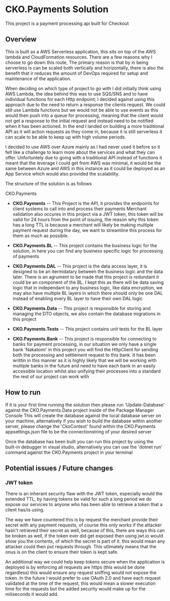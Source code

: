 # CKO.Payments Solution

This project is a payment processing api built for Checkout

## Overview

This is built as a AWS Serverless application, this sits on top of the AWS lambda and CloudFormation resources. 
There are a few reasons why I choose to go down this route, The primary reason is that by in being serverless is can be scaled both vertically and horizontally, there is also the benefit that ir reduces the amount of DevOps required for setup and maintenance of the application.

When deciding on which type of project to go with I did initially think using AWS Lambda, the idea behind this was to use SQS/SNS and to have individual functions for each Http endpoint; 
I decided against using this approach due to the need to return a response the clients request. We could still use Lambda functions but we would not be able to use events as this would then push into a queue for processing, meaning that the client would not get a response to the initial request and instead need to be notified when it has been actioned.
In the end I landed on building a more traditional API as it will action requests as they come in, because it is still serverless it can scale to be able to keep up with high volume periods.

I decided to use AWS over Azure mainly as I had never used it before so it felt like a challenge to learn more about the services and what they can offer. Unfortuntely due to going with a traditional API instead of functions it meant that the leverage I could get from AWS was minimal, it would be the same between Azure and AWS in this instance as it could be deployed as an App Service which would also provided the scalability.

The structure of the solution is as follows

CKO.Payments
- **CKO.Payments**
--  This Project is the API, it provides the endpoints for client systems to call into and process their payments
Merchant validation also occures in this project via a JWT token, this token will be valid for 24 hours from the point of issuing, the reason why this token has a long TTL is because a merchant will likely be making multiple payment request during the day, we want to streamline this process for them as much as possible.

- **CKO.Payments.BL**
-- This project contains the business logic for the solution, in here you can find any business specific logic for processing of payments

- **CKO.Payments.DAL**
-- This project is the data access layer, it is designed to be an itermidatary between the business logic and the data later.
There is an agrument to be made that this project is redundant it could be an component of the BL.
I kept this as there will be data saving logic that in independant to any business logic, like data encryption, we 
may also have multiple BL layers in which there should only be one DAL instead of enabling every BL layer to have their own DAL logic

- **CKO.Payments.Data**
-- This project is responsible for storing and managing the DTO objects, we also contain the database migrations in this project

- **CKO.Payments.Tests**
-- This project contains unit tests for the BL layer

- **CKO.Payments.Bank**
-- This project is responsible for connecting to banks for payment processing, in our situation we only have a single bank 'Nakatomi' in this project you will find the HttpClient for sending both the processing and settlement request to this bank.
It has been writtin in this manner as it is highly likely that we will be working with multiple banks in the future and need to have each bank in an easily accessible location whilst also unifying their processes into a standard the rest of our project can work with

## How to run

If it is your first time running the solution then please run 'Update-Database' against the CKO.Payments.Data project inside of the Package Manager Console
This will create the database against the local database server on your machine, alternatively if you wish to build the database within another server, please change the 'CkoContext' found within the CKO.Payments appsettings.json file to be the connectionstring of your desired server

Once the database has been built you can run this project by using the built-in debugger in visual studio, alternatively you can use the 'dotnet run' command against the CKO.Payments project in your terminal


## Potential issues / Future changes

### JWT token

There is an inherant security flaw with the JWT token, especially would the extended TTL, by having tokens be valid for such a long period we do expose our services to anyone who has been able to retrieve a token that a client has/is using.

The way we have countered this is by request the merchant provide their secret with any payment requests, of course this only works if the attacker hasn't retrieved their secret as well, 
because of this, there are ways this can be broken as well, if the token ever did get exposed then using jwt.io would show you the contents, of which the secret is part of it. this would mean any attacker could then put requests through.
This utlimately means that the onus is on the client to ensure their token is kept safe. 

An additional way we could help keep tokens secure when the application is deployed is by enforcing all requests are https (this would be done regardless) this would ensure any request sniffing would not expose the token.
In the future I would prefer to use OAuth 2.0 and have each request validated at the time of the request, this would mean a slower execution time for the requests but the added security would make up for the miliseconds it would add.


